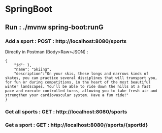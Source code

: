 # SpringBoot

## Run : ./mvnw spring-boot:runG

### Add a sport : POST : http://localhost:8080/sports
Directly in Postman (Body>Raw>JSON) : 
```
{
    "id": 1,
    "name": "Skiing",
    "description":"On your skis, these longs and narrows kinds of skates, you can practice several disciplines that will transport you, for fun or during competitions, in the heart of the most beautiful winter landscapes. You’ll be able to ride down the hills at a fast pace and execute controlled turns, allowing you to take fresh air and strengthen your cardiovascular system. Have a fun ride!"
}
```

### Get all sports : GET : http://localhost:8080/sports

### Get a sport : GET : http://localhost:8080//sports/{sportId}